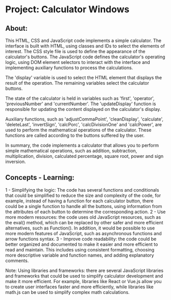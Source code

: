 # Project: Calculator Windows

## About:

This HTML, CSS and JavaScript code implements a simple calculator. The interface is built with HTML, using classes and IDs to select the elements of interest. The CSS style file is used to define the appearance of the calculator's buttons. The JavaScript code defines the calculator's operating logic, using DOM element selectors to interact with the interface and implementing auxiliary functions to process the calculations.

The 'display' variable is used to select the HTML element that displays the result of the operation. The remaining variables select the calculator buttons.

The state of the calculator is held in variables such as 'first', 'operator', 'previousNumber' and 'currentNumber'. The 'updateDisplay' function is responsible for updating the content displayed on the calculator's display.

Auxiliary functions, such as 'adjustCommaPoint', 'cleanDisplay', 'calculate', 'deleteLast', 'invertSign', 'calcPorc', 'calcDivisionOne' and 'calcPower', are used to perform the mathematical operations of the calculator. These functions are called according to the buttons suffered by the user.

In summary, the code implements a calculator that allows you to perform simple mathematical operations, such as addition, subtraction, multiplication, division, calculated percentage, square root, power and sign inversion.

## Concepts - Learning:

1 - Simplifying the logic:
The code has several functions and conditionals that could be simplified to reduce the size and complexity of the code, for example, instead of having a function for each calculator button, there could be a single function to handle all the buttons, using information from the attributes of each button to determine the corresponding action.
2 - Use more modern resources:
the code uses old JavaScript resources, such as the eval() method, which can be replaced by other safer and more efficient alternatives, such as Function(). In addition, it would be possible to use more modern features of JavaScript, such as asynchronous functions and arrow functions syntax.
3 - Improve code readability:
the code could be better organized and documented to make it easier and more efficient to read and maintain. This includes using consistent formatting, choosing more descriptive variable and function names, and adding explanatory comments.

Note: Using libraries and frameworks:
there are several JavaScript libraries and frameworks that could be used to simplify calculator development and make it more efficient. For example, libraries like React or Vue.js allow you to create user interfaces faster and more efficiently, while libraries like math.js can be used to simplify complex math calculations.



